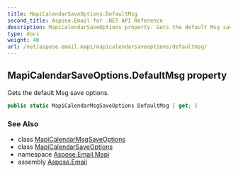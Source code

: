 ```yaml
---
title: MapiCalendarSaveOptions.DefaultMsg
second_title: Aspose.Email for .NET API Reference
description: MapiCalendarSaveOptions property. Gets the default Msg save options
type: docs
weight: 40
url: /net/aspose.email.mapi/mapicalendarsaveoptions/defaultmsg/
---
```

## MapiCalendarSaveOptions.DefaultMsg property

Gets the default Msg save options.

```csharp
public static MapiCalendarMsgSaveOptions DefaultMsg { get; }
```

### See Also

* class [MapiCalendarMsgSaveOptions](../../mapicalendarmsgsaveoptions/)
* class [MapiCalendarSaveOptions](../)
* namespace [Aspose.Email.Mapi](../../mapicalendarsaveoptions/)
* assembly [Aspose.Email](../../../)


